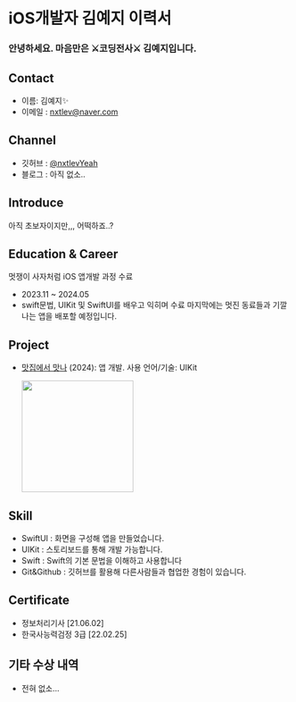 # iOS개발자 김예지 이력서

### 안녕하세요. 마음만은 ⚔️코딩전사⚔️ 김예지입니다.

## Contact
- 이름: 김예지✨
- 이메일 : nxtlev@naver.com
  

## Channel
- 깃허브 : [@nxtlevYeah](https://github.com/nxtlevYeah)
- 블로그 : 아직 없소..

## Introduce

아직 초보자이지만,,, 어떡하죠..?

## Education &  Career

멋쟁이 사자처럼  iOS 앱개발 과정 수료
- 2023.11 ~ 2024.05
- swift문법, UIKit 및 SwiftUI를 배우고 익히며 수료 마지막에는 멋진 동료들과 기깔나는 앱을 배포할 예정입니다.

## Project

- [맛집에서 맛나](https://github.com/APP-iOS4/UIKit-Prototype-LAB2) (2024): 앱 개발. 사용 언어/기술: UIKit
   
  <img src="https://github.com/APP-iOS4/UIKit-Prototype-LAB2/assets/145957641/f8fc2824-31ab-4cb2-bf17-3d846edffd42" width="200px" />


##  Skill
- SwiftUI : 화면을 구성해 앱을 만들었습니다.
- UIKit : 스토리보드를 통해 개발 가능합니다.
- Swift : Swift의 기본 문법을 이해하고 사용합니다
- Git&Github : 깃허브를 활용해 다른사람들과 협업한 경험이 있습니다.


##  Certificate
- 정보처리기사 [21.06.02]
- 한국사능력검정 3급 [22.02.25]
  

## 기타 수상 내역
- 전혀 없소...
